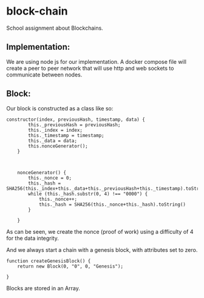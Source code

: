 # block-chain
School assignment about Blockchains.

## Implementation:

We are using node js for our implementation. A docker compose file will create a peer to peer
network that will use http and web sockets to communicate between nodes.

## Block:

Our block is constructed as a class like so:

```
constructor(index, previousHash, timestamp, data) {
        this._previousHash = previousHash;
        this._index = index;
        this._timestamp = timestamp;
        this._data = data;
        this.nonceGenerator();
    }



    nonceGenerator() {
        this._nonce = 0;
        this._hash = SHA256(this._index+this._data+this._previousHash+this._timestamp).toString();
        while (this._hash.substr(0, 4) !== "0000") {
            this._nonce++;
            this._hash = SHA256(this._nonce+this._hash).toString()
        }

    }
```

As can be seen, we create the nonce (proof of work) using a difficulty of 4 for the data integrity.

And we always start a chain with a genesis block, with attributes set to zero.

```
function createGenesisBlock() {
    return new Block(0, "0", 0, "Genesis");

}

```

Blocks are stored in an Array.